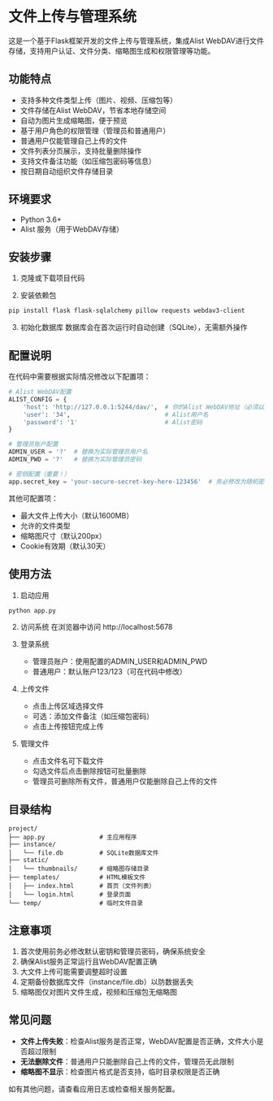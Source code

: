 # 文件上传与管理系统

这是一个基于Flask框架开发的文件上传与管理系统，集成Alist WebDAV进行文件存储，支持用户认证、文件分类、缩略图生成和权限管理等功能。

## 功能特点

- 支持多种文件类型上传（图片、视频、压缩包等）
- 文件存储在Alist WebDAV，节省本地存储空间
- 自动为图片生成缩略图，便于预览
- 基于用户角色的权限管理（管理员和普通用户）
- 普通用户仅能管理自己上传的文件
- 文件列表分页展示，支持批量删除操作
- 支持文件备注功能（如压缩包密码等信息）
- 按日期自动组织文件存储目录

## 环境要求

- Python 3.6+
- Alist 服务（用于WebDAV存储）

## 安装步骤

1. 克隆或下载项目代码

2. 安装依赖包
```bash
pip install flask flask-sqlalchemy pillow requests webdav3-client
```

3. 初始化数据库
   数据库会在首次运行时自动创建（SQLite），无需额外操作

## 配置说明

在代码中需要根据实际情况修改以下配置项：

```python
# Alist WebDAV配置
ALIST_CONFIG = {
    'host': 'http://127.0.0.1:5244/dav/',  # 你的Alist WebDAV地址（必须以/结尾）
    'user': '34',                          # Alist用户名
    'password': '1'                        # Alist密码
}

# 管理员账户配置
ADMIN_USER = '?'  # 替换为实际管理员用户名
ADMIN_PWD = '?'   # 替换为实际管理员密码

# 密钥配置（重要！）
app.secret_key = 'your-secure-secret-key-here-123456'  # 务必修改为随机密钥
```

其他可配置项：
- 最大文件上传大小（默认1600MB）
- 允许的文件类型
- 缩略图尺寸（默认200px）
- Cookie有效期（默认30天）

## 使用方法

1. 启动应用
```bash
python app.py
```

2. 访问系统
   在浏览器中访问 http://localhost:5678

3. 登录系统
   - 管理员账户：使用配置的ADMIN_USER和ADMIN_PWD
   - 普通用户：默认账户123/123（可在代码中修改）

4. 上传文件
   - 点击上传区域选择文件
   - 可选：添加文件备注（如压缩包密码）
   - 点击上传按钮完成上传

5. 管理文件
   - 点击文件名可下载文件
   - 勾选文件后点击删除按钮可批量删除
   - 管理员可删除所有文件，普通用户仅能删除自己上传的文件

## 目录结构

```
project/
├── app.py               # 主应用程序
├── instance/
│   └── file.db          # SQLite数据库文件
├── static/
│   └── thumbnails/      # 缩略图存储目录
├── templates/           # HTML模板文件
│   ├── index.html       # 首页（文件列表）
│   └── login.html       # 登录页面
└── temp/                # 临时文件目录
```

## 注意事项

1. 首次使用前务必修改默认密钥和管理员密码，确保系统安全
2. 确保Alist服务正常运行且WebDAV配置正确
3. 大文件上传可能需要调整超时设置
4. 定期备份数据库文件（instance/file.db）以防数据丢失
5. 缩略图仅对图片文件生成，视频和压缩包无缩略图

## 常见问题

- **文件上传失败**：检查Alist服务是否正常，WebDAV配置是否正确，文件大小是否超过限制
- **无法删除文件**：普通用户只能删除自己上传的文件，管理员无此限制
- **缩略图不显示**：检查图片格式是否支持，临时目录权限是否正确

如有其他问题，请查看应用日志或检查相关服务配置。

